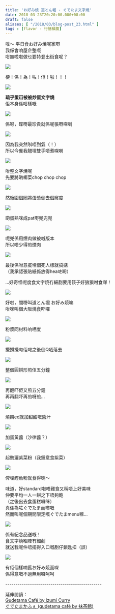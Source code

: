 ```yaml
---
title: 'お好み焼 道とん堀 - ぐでたま文字焼'
date: 2018-03-23T20:20:00.000+08:00
draft: false
aliases: [ "/2018/03/blog-post_23.html" ]
tags : [flavor - 行膳積腹]
---
```


嗱～ 平日食お好み焼呢家嘢  
我係會响屋企整嘅  
咁無啦啦做乜要特登出街食呢？  

![](/images/dohtonbori1.jpg)

梗！係！為！咗！佢！啦！！！  

![](/images/dohtonbori2.jpg)

**疏乎蛋冚被被炒蛋文字燒**  
佢本身係咁樣嘅  

![](/images/dohtonbori3.jpg)

係呀，碟嘢最珍貴就係呢張嘢㗎喇  

![](/images/dohtonbori.jpg)

因為我突然唞唔到氣（！）  
所以今餐我翹埋雙手唔煮㗎喇  

![](/images/dohtonbori4.jpg)

咁整文字焼呢  
先要將啲椰菜chop chop chop  

![](/images/dohtonbori5.jpg)

然後圍個圈將蛋漿倒去個窿度  

![](/images/dohtonbori6.jpg)

啲蛋熟咪成pat嘢兜兜兜  

![](/images/dohtonbori7.jpg)

呢兜係用煙肉做被嘅版本  
所以唔少得煎煙肉  

![](/images/dohtonbori8.jpg)

最後係咁意擺埋個死人樣就搞掂  
（我承認張貼紙係放得hea咗啲）  
  
  
...好奇怪呢度食文字焼冇細剷要用筷子好狼狽咁食㗎！  

![](/images/dohtonbori9.jpg)

好啦，間嘢叫道とん堀 お好み焼嘛  
咁咪叫個大阪燒食吓囉  

![](/images/dohtonbori10.jpg)

粉漿同材料响哂度  

![](/images/dohtonbori11.jpg)

攪攪攪勻佢哋之後倒Q哂落去  

![](/images/dohtonbori12.jpg)

整個圓餅形煎佢五分鐘  

![](/images/dohtonbori13.jpg)

再翻吓佢又煎五分鐘  
再再翻吓再煎呀煎…  

![](/images/dohtonbori14.jpg)

燒餅ed就加甜甜嘅醬汁  

![](/images/dohtonbori15.jpg)

加蛋黃醬（沙律醬？）  

![](/images/dohtonbori16.jpg)

起勢灑紫菜粉（我鍾意食紫菜）  

![](/images/dohtonbori17.jpg)

俾埋鰹魚粉就食得喇～  
  
味道，好standard啦唔難食又稱唔上好美味  
仲要平均一人一餅之下唔夠飽  
（之後出去食蛋糕囉咪）  
真係為咗ぐでたま而嚟嘅  
然而叫呢個期間限定嘅ぐでたまmenu嘛...  

![](/images/dohtonbori18.jpg)

係有紀念品送嘅！  
食文字焼嗰陣冇細剷  
就送我呢件唔擺得入口嘅剷仔鎖匙扣（誤）  

![](/images/dohtonbori19.jpg)

有佢個樣响舊お好み焼面㗎  
係得意嘅不過無用囉呵呵  
  
  
  
\-----------------------------------------------  
  
延伸閱讀：  
[Gudetama Café by Izumi Curry](https://hidie.net/izumicurrygudetama/)  
[ぐでたまかふぇ (gudetama café by 抹茶館)](https://hidie.net/osaka3/)
